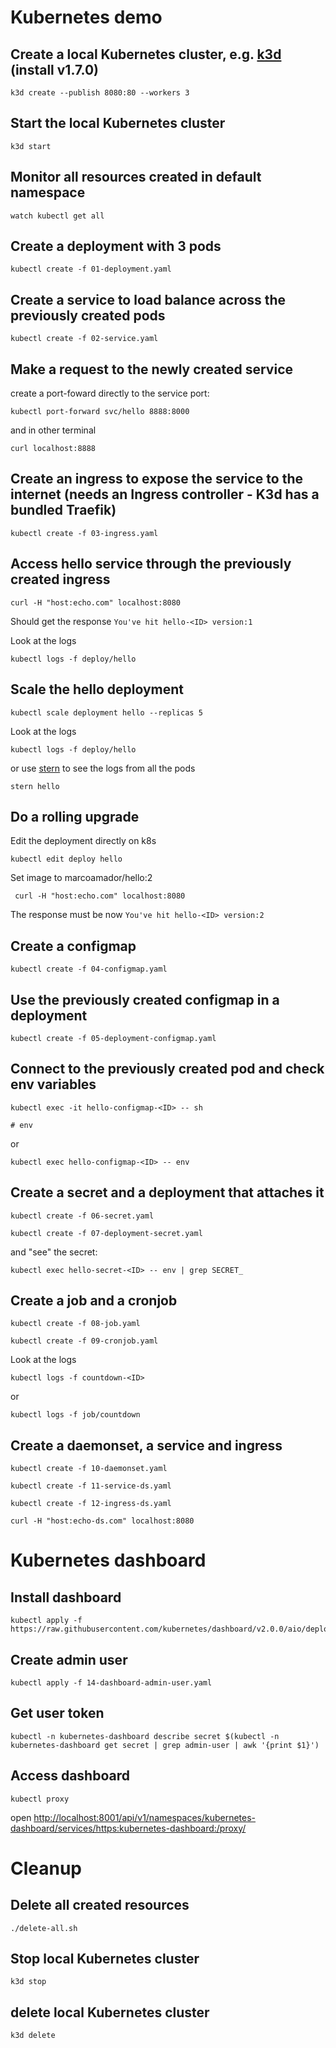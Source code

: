 # Kubernetes demo

## Create a local Kubernetes cluster, e.g. [k3d](https://k3d.io/#installation) (install v1.7.0)

    k3d create --publish 8080:80 --workers 3

## Start the local Kubernetes cluster
     
    k3d start

## Monitor all resources created in default namespace

    watch kubectl get all

## Create a deployment with 3 pods

    kubectl create -f 01-deployment.yaml

## Create a service to load balance across the previously created pods

    kubectl create -f 02-service.yaml
    
    
## Make a request to the newly created service
create a port-foward directly to the service port:
 
    kubectl port-forward svc/hello 8888:8000
    
and in other terminal

    curl localhost:8888
    
## Create an ingress to expose the service to the internet (needs an Ingress controller - K3d has a bundled Traefik)

    kubectl create -f 03-ingress.yaml
 
## Access hello service through the previously created ingress
   
    curl -H "host:echo.com" localhost:8080
    
Should get the response `You've hit hello-<ID> version:1`

Look at the logs
    
    kubectl logs -f deploy/hello
    

## Scale the hello deployment
   
    kubectl scale deployment hello --replicas 5

Look at the logs
    
    kubectl logs -f deploy/hello
    
or use [stern](https://github.com/wercker/stern) to see the logs from all the pods

    stern hello


## Do a rolling upgrade

Edit the deployment directly on k8s
    
    kubectl edit deploy hello
    
Set image to marcoamador/hello:2
    
     curl -H "host:echo.com" localhost:8080
    
The response must be now `You've hit hello-<ID> version:2`


## Create a configmap

    kubectl create -f 04-configmap.yaml
    
    
## Use the previously created configmap in a deployment

    kubectl create -f 05-deployment-configmap.yaml
    
    
## Connect to the previously created pod and check env variables

    kubectl exec -it hello-configmap-<ID> -- sh
    
    # env
    
or
    
    kubectl exec hello-configmap-<ID> -- env
    
## Create a secret and a deployment that attaches it

    kubectl create -f 06-secret.yaml

    kubectl create -f 07-deployment-secret.yaml

and "see" the secret:
    
    kubectl exec hello-secret-<ID> -- env | grep SECRET_
   
       
## Create a job and a cronjob

    kubectl create -f 08-job.yaml

    kubectl create -f 09-cronjob.yaml
 
Look at the logs
    
    kubectl logs -f countdown-<ID>
 
 or
 
    kubectl logs -f job/countdown
    
 
## Create a daemonset, a service and ingress

    kubectl create -f 10-daemonset.yaml

    kubectl create -f 11-service-ds.yaml

    kubectl create -f 12-ingress-ds.yaml

    curl -H "host:echo-ds.com" localhost:8080
    

# Kubernetes dashboard


## Install dashboard

    kubectl apply -f https://raw.githubusercontent.com/kubernetes/dashboard/v2.0.0/aio/deploy/recommended.yaml

## Create admin user

    kubectl apply -f 14-dashboard-admin-user.yaml
    
## Get user token

    kubectl -n kubernetes-dashboard describe secret $(kubectl -n kubernetes-dashboard get secret | grep admin-user | awk '{print $1}')

## Access dashboard

    kubectl proxy
    
open [http://localhost:8001/api/v1/namespaces/kubernetes-dashboard/services/https:kubernetes-dashboard:/proxy/](http://localhost:8001/api/v1/namespaces/kubernetes-dashboard/services/https:kubernetes-dashboard:/proxy/) 


# Cleanup

## Delete all created resources

    ./delete-all.sh

## Stop local Kubernetes cluster

    k3d stop

## delete local Kubernetes cluster

    k3d delete


